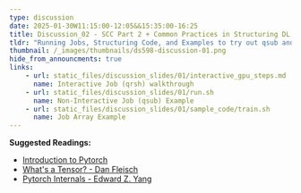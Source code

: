 ```yaml
---
type: discussion
date: 2025-01-30W11:15:00-12:05&&15:35:00-16:25
title: Discussion_02 - SCC Part 2 + Common Practices in Structuring DL Code + Examples to try out qsub and qrsh
tldr: "Running Jobs, Structuring Code, and Examples to try out qsub and qrsh. High-level overview of different components of a deep learning project. Will go more in-depth in future discussions."
thumbnail: /_images/thumbnails/ds598-discussion-01.png
hide_from_announcments: true
links: 
    - url: static_files/discussion_slides/01/interactive_gpu_steps.md
      name: Interactive Job (qrsh) walkthrough
    - url: static_files/discussion_slides/01/run.sh
      name: Non-Interactive Job (qsub) Example
    - url: static_files/discussion_slides/01/sample_code/train.sh
      name: Job Array Example 
--- 
```

**Suggested Readings:**
- [Introduction to Pytorch](https://pytorch.org/tutorials/beginner/introyt/tensors_deeper_tutorial.html)
- [What's a Tensor? - Dan Fleisch](https://youtu.be/f5liqUk0ZTw?si=2qSu9qCLHn4qXZi1)
- [Pytorch Internals - Edward Z. Yang ](http://blog.ezyang.com/2019/05/pytorch-internals/)
